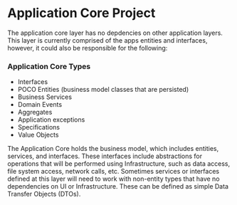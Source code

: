 ﻿# Application Core Project
The application core layer has no depdencies on other application layers. This layer is currently comprised of the apps entities and interfaces, however, it could also be responsible for the following:

### Application Core Types

* Interfaces
* POCO Entities (business model classes that are persisted)
* Business Services
* Domain Events
* Aggregates
* Application exceptions
* Specifications
* Value Objects

The Application Core holds the business model, which includes entities, services, and interfaces. These interfaces include abstractions for operations that will be performed using Infrastructure, such as data access, file system access, network calls, etc. Sometimes services or interfaces defined at this layer will need to work with non-entity types that have no dependencies on UI or Infrastructure. These can be defined as simple Data Transfer Objects (DTOs).